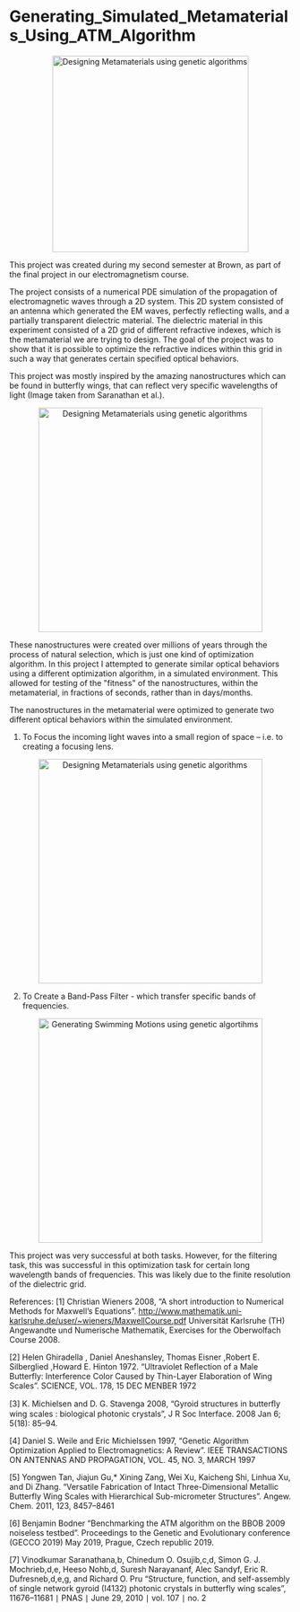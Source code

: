 
# Generating_Simulated_Metamaterials_Using_ATM_Algorithm

<p align="center">
  <img src=https://github.com/BjBodner/Portfolio/blob/master/Machine_Learning_and_Optimization_Projects/Generating_Simulated_Metamaterials_Using_ATM_Algorithm/MetaMaterials.gif
width="350" title="Designing Metamaterials using genetic algorithms">
</p>



This project was created during my second semester at Brown, as part of the final project in our electromagnetism course.

The project consists of a numerical PDE simulation of the propagation of electromagnetic waves through a 2D system.
This 2D system consisted of an antenna which generated the EM waves, perfectly reflecting walls, and a partially transparent dielectric material. The dielectric material in this experiment consisted of a 2D grid of different refractive indexes, which is the metamaterial we are trying to design. The goal of the project was to show that it is possible to optimize the refractive indices within this grid in such a way that generates certain specified optical behaviors. 

This project was mostly inspired by the amazing nanostructures which can be found in butterfly wings, that can reflect very specific wavelengths of light (Image taken from Saranathan et al.).  
<p align="center">
  <img src=https://github.com/BjBodner/Portfolio/blob/master/Machine_Learning_and_Optimization_Projects/Images/Focusing_Picture.JPG width="400" title="Designing Metamaterials using genetic algorithms">
</p>


These nanostructures were created over millions of years through the process of natural selection, which is just one kind of optimization algorithm. In this project I attempted to generate similar optical behaviors using a different optimization algorithm, in a simulated environment. This allowed for testing of the "fitness" of the nanostructures, within the metamaterial, in fractions of seconds, rather than in days/months.

The nanostructures in the metamaterial were optimized to generate two different optical behaviors within the simulated environment.
1. To Focus the incoming light waves into a small region of space – i.e. to creating a focusing lens.

<p align="center">
  <img src=https://github.com/BjBodner/Portfolio/blob/master/Machine_Learning_and_Optimization_Projects/Images/Focusing_Picture.JPG width="400" title="Designing Metamaterials using genetic algorithms">
</p>

2. To Create a Band-Pass Filter - which transfer specific bands of frequencies.
<p align="center">
    <img src=https://github.com/BjBodner/Portfolio/blob/master/Machine_Learning_and_Optimization_Projects/Images/Filtering_Picture.JPG width="400" title="Generating Swimming Motions using genetic algortihms">
</p>



This project was very successful at both tasks. However, for the filtering task, this was successful in this
optimization task for certain long wavelength bands of frequencies. This was likely due to the finite resolution
of the dielectric grid.


References:
[1] Christian Wieners 2008, “A short introduction to Numerical Methods for Maxwell’s Equations”.
http://www.mathematik.uni-karlsruhe.de/user/~wieners/MaxwellCourse.pdf
Universität Karlsruhe (TH) Angewandte und Numerische Mathematik, Exercises for the Oberwolfach Course 2008.

[2] Helen Ghiradella , Daniel Aneshansley, Thomas Eisner ,Robert E. Silberglied ,Howard E. Hinton  1972.
“Ultraviolet Reflection of a Male Butterfly: Interference Color Caused by Thin-Layer Elaboration of Wing Scales”. SCIENCE, VOL. 178, 15 DEC MENBER 1972

[3] K. Michielsen and D. G. Stavenga 2008, “Gyroid structures in butterﬂy wing scales : biological photonic crystals”, J R Soc Interface. 2008 Jan 6; 5(18): 85–94.

[4] Daniel S. Weile and Eric Michielssen 1997, “Genetic Algorithm Optimization Applied to Electromagnetics: A Review”. IEEE TRANSACTIONS ON ANTENNAS AND PROPAGATION, VOL. 45, NO. 3, MARCH 1997

[5] Yongwen Tan, Jiajun Gu,* Xining Zang, Wei Xu, Kaicheng Shi, Linhua Xu, and Di Zhang. 
“Versatile Fabrication of Intact Three-Dimensional Metallic Butterfly Wing Scales with Hierarchical Sub-micrometer Structures”. Angew. Chem. 2011, 123, 8457–8461

[6] Benjamin Bodner
“Benchmarking the ATM algorithm on the BBOB 2009 noiseless testbed”. Proceedings to the Genetic and Evolutionary conference (GECCO 2019) May 2019, Prague, Czech republic 2019.

[7]  Vinodkumar Saranathana,b, Chinedum O. Osujib,c,d, Simon G. J. Mochrieb,d,e, Heeso Nohb,d, Suresh Narayananf, Alec Sandyf, Eric R. Dufresneb,d,e,g, and Richard O. Pru 
“Structure, function, and self-assembly of single network gyroid (I4132) photonic crystals in butterfly wing scales”, 11676–11681 ∣ PNAS ∣ June 29, 2010 ∣ vol. 107 ∣ no. 2


